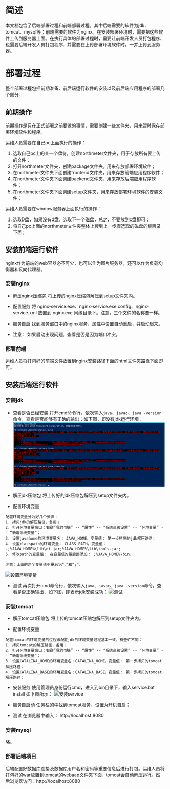 
# 简述
本文档包含了后端部署过程和前端部署过程。其中后端需要的软件为jdk、tomcat、mysql等；前端需要的软件为nginx。在安装部署环境时，需要把这些软件上传到服务器上面。在执行具体的部署过程时，需要让前端开发人员打包程序、也需要后端开发人员打包程序，并需要在上传部署环境软件时，一并上传到服务器。

# 部署过程
整个部署过程包括前期准备、前后端运行软件的安装以及前后端应用程序的部署几个部分。

## 前期操作

前期操作是只在正式部署之前要做的事情，需要创建一些文件夹，用来暂时保存部署环境软件和程序。

运维人员需要在自己pc上面执行的操作：
1. 选取自己pc上的某一个盘符，创建northmeter文件夹，用于存放所有要上传的文件；
2. 打开northmeter文件夹，创建package文件夹，用来存放部署环境软件；
3. 在northmeter文件夹下面创建frontend文件夹，用来存放前端应用程序软件；
4. 在northmeter文件夹下面创建backend文件夹，用来存放后端应用程序软件；
5. 在northmeter文件夹下面创建setup文件夹，用来存放部署环境软件的安装文件；

运维人员需要在window服务器上面执行的操作：
1. 选取D盘，如果没有d盘，选取下一个磁盘，总之，不要放到c盘即可；
2. 将自己pc上面的northmeter文件夹整体上传到上一步骤选取的磁盘的根目录下面；


## 安装前端运行软件
nginx作为前端的web容器必不可少，也可以作为图片服务器，还可以作为负载均衡器和反向代理器。

### 安装nginx
- 解压nginx压缩包
将上传的nginx压缩包解压到setup文件夹内。

- 配置服务
将 nginx-service.exe、nginx-service.exe.config、nginx-service.xml 放置到 nginx.exe 同级目录下。注意，三个文件的名称要一样。

- 服务自启
找到服务窗口中的nginx服务，属性中设置自动重启，并启动起来。

- 注意：
如果启动出现问题，查看是否是因为端口冲突。

### 部署前端
运维人员将打包好的前端文件放置到nginx安装路径下面的html文件夹路径下面即可。

## 安装后端运行软件

### 安装jdk

- 查看是否已经安装
打开cmd命令行，依次输入`java`、`javac`、`java -version`命令，查看是否能够有正确的输出；如下图，即没有jdk运行环境：
![没有java环境](../image/window-develop/01.png)

- 解压jdk压缩包
将上传好的jdk压缩包解压到setup文件夹内。

- 配置环境变量
```
配置环境变量分为好几个步骤：
1. 拷贝jdk的解压路径，备用；
2. 打开环境变量窗口：右键“我的电脑” -- “属性” -- “系统高级设置” -- “环境变量” -- “新增系统变量”；
3. 设置javahome的环境变量名： JAVA_HOME，变量值： 第一步拷贝的jdk解压路径；
4. 设置classpath的环境变量： CLASS_PATH，变量值： .;%JAVA_HOME%\lib\dt.jar;%JAVA_HOME%\lib\tools.jar;
5. 修改path的变量值： 在变量值的最后面添加： ;%JAVA_HOME%\bin;

注意：上面的两个变量值不要忘记“.”和“;”。
````
![设置环境变量](../image/window-develop/02.png)

- 测试
再次打开cmd命令行，依次输入`java`、`javac`、`java -version`命令，查看是否正确输出，如下图，即表示jdk安装成功：
![测试](../image/window-develop/03.png)

### 安装tomcat
- 解压tomcat压缩包
将上传的tomcat压缩包解压到setup文件夹内。

- 配置环境变量
```
配置tomcat的环境变量的过程跟配置jdk的环境变量过程基本一致。有些许不同：
1. 拷贝tomcat的解压路径，备用；
2. 打开环境变量窗口：右键“我的电脑” -- “属性” -- “系统高级设置” -- “环境变量” -- “新增系统变量”；
3. 设置CATALINA_HOME的环境变量名：CATALINA_HOME，变量值： 第一步拷贝的tomcat解压路径；
4. 设置CATALINA_BASE的环境变量名：CATALINA_BASE，变量值： 第一步拷贝的tomcat解压路径；
```

- 安装服务
使用管理员身份运行cmd，进入到bin目录下，输入service.bat install
如下图所示：
![安装service](../image/window-develop/04.png)

- 服务自启动
任务栏的中找到tomcat服务，设置为开机自启；

- 测试
在浏览器中输入： http://localhost:8080

### 安装mysql
略。

### 部署后端项目
后端配置好数据库连接及数据库用户名和密码等重要信息后进行打包。运维人员将打包好的war放置到tomcat的webaap文件夹下面，tomcat会自动解压运行。然后浏览器访问：http://localhost:8080
